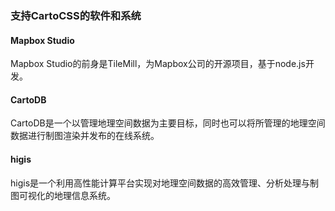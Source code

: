### 支持CartoCSS的软件和系统

#### Mapbox Studio

Mapbox Studio的前身是TileMill，为Mapbox公司的开源项目，基于node.js开发。

#### CartoDB

CartoDB是一个以管理地理空间数据为主要目标，同时也可以将所管理的地理空间数据进行制图渲染并发布的在线系统。

#### higis

higis是一个利用高性能计算平台实现对地理空间数据的高效管理、分析处理与制图可视化的地理信息系统。